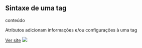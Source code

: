 ## Sintaxe de uma tag

<p> conteúdo </p>
<!-- Aqui vai um comentário -->

Atributos
adicionam informações e/ou configurações à uma tag

<a href="https://rocketseat.com.br">Ver site</a>
<img src="image.jpg" />

